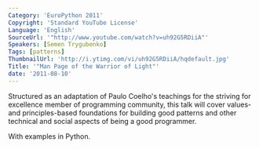 ```yaml
---
Category: 'EuroPython 2011'
Copyright: 'Standard YouTube License'
Language: 'English'
SourceUrl: '"http://www.youtube.com/watch?v=uh92G5RDiiA"'
Speakers: [Semen Trygubenko]
Tags: [patterns]
ThumbnailUrl: 'http://i.ytimg.com/vi/uh92G5RDiiA/hqdefault.jpg'
Title: '"Man Page of the Warrior of Light"'
date: '2011-08-10'
---
```

Structured as an adaptation of Paulo Coelho's teachings for the striving for
excellence member of programming community, this talk will cover values- and
principles-based foundations for building good patterns and other technical
and social aspects of being a good programmer.

With examples in Python.

